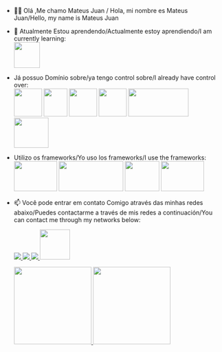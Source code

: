 - 👋🏽 Olá ,Me chamo Mateus Juan / Hola, mi nombre es Mateus Juan/Hello, my name is Mateus Juan 

- 🌱 Atualmente Estou aprendendo/Actualmente estoy aprendiendo/I am currently learning:
         <br>
         <img loading="lazy" src="https://cdn.worldvectorlogo.com/logos/react-native-1.svg" width="60" height="60"/>
         <br>
- Já possuo Domínio sobre/ya tengo control sobre/I already have control over:
         <br>
         <img loading="lazy" src="https://upload.wikimedia.org/wikipedia/commons/thumb/6/61/HTML5_logo_and_wordmark.svg/768px-HTML5_logo_and_wordmark.svg.png" width="65" height="65"/>
         <img loading="lazy" src="https://upload.wikimedia.org/wikipedia/commons/thumb/d/d5/CSS3_logo_and_wordmark.svg/1200px-CSS3_logo_and_wordmark.svg.png" width="55" height="65"/>
         <img loading="lazy" src="https://upload.wikimedia.org/wikipedia/commons/6/6a/JavaScript-logo.png" width="65" height="65"/>
         <img loading="lazy" src="https://upload.wikimedia.org/wikipedia/commons/thumb/c/c3/Python-logo-notext.svg/1869px-Python-logo-notext.svg.png" width="65" height="65"/>
         <img loading="lazy" src="https://upload.wikimedia.org/wikipedia/commons/8/87/Sql_data_base_with_logo.png" width="140" height="65"/>
         <img loading="lazy" src="https://images.vexels.com/media/users/3/166401/isolated/preview/b82aa7ac3f736dd78570dd3fa3fa9e24-icone-da-linguagem-de-programacao-java.png" width="80" height="70"/>
         <br>
- Utilizo os frameworks/Yo uso los frameworks/I use the frameworks:
         <br>
         <img loading="lazy" src="https://upload.wikimedia.org/wikipedia/commons/thumb/d/d9/Node.js_logo.svg/1200px-Node.js_logo.svg.png" width="100" height="70"/>
         <img loading="lazy" src="https://upload.wikimedia.org/wikipedia/commons/3/3c/Flask_logo.svg" width="150" height="70"/>
         <img loading="lazy" src="https://upload.wikimedia.org/wikipedia/commons/b/b2/Bootstrap_logo.svg" width="80" height="70"/>
         <img loading="lazy" src="https://media.licdn.com/dms/image/v2/D4D12AQEZVXWqTQ0fTg/article-cover_image-shrink_600_2000/article-cover_image-shrink_600_2000/0/1689632891005?e=2147483647&v=beta&t=U2C7v9Ln_agpV2td-ceFC44JMURVoOoNxLZo_sGYMjM" width="100" height="70"/>
         
         
     
- 📫 Você pode entrar em contato Comigo através das minhas redes abaixo/Puedes contactarme a través de mis redes a continuación/You can contact me through my networks below:
         <div>
             <a href="https://www.instagram.com/matewx_j?igsh=MWRzM2t5MHVsMW9xaw==" target="_blank">
                 <img loading="lazy" src="https://img.shields.io/badge/-Instagram-%23E4405F?style=for-the-badge&logo=instagram&logoColor=white" target="_blank">
             </a>
             <a href="https://www.linkedin.com/in/mateus-juan-09b9b2298?utm_source=share&utm_campaign=share_via&utm_content=profile&utm_medium=android_app" target="_blank">
                 <img loading="lazy" src="https://img.shields.io/badge/-LinkedIn-%230077B5?style=for-the-badge&logo=linkedin&logoColor=white" target="_blank">
             </a>
             <a href="https://mateusjuan.github.io/Curriculo/" target="_blank">
                <img loading="lazy" src="https://img.shields.io/badge/-Currículo%20Web-FFFFFF?style=for-the-badge&logo=Google&logoColor=red" target="_blank">
             </a>
             <a href="https://lattes.cnpq.br/2774132125455921" target="_blank">
             <img loading="lazy" target="_blank" src="https://engenharia360.com/wp-content/uploads/2015/04/destaque-curriculo-lattes-1024x578.png" height="70">
             </a>
             </div>
   <div>
           <a href="https://github-readme-stats.vercel.app/api/top-langs/?username=MateusJuan&layout=compact&langs_count=7&theme=transparent">
             <img height="180em" src="https://github-readme-stats.vercel.app/api/top-langs/?username=MateusJuan&layout=compact&langs_count=7&theme=transparent"/>
           </a>
           <a href="https://github-readme-stats.vercel.app/api?username=MateusJuan&show_icons=true&theme=transparent&include_all_commits=true&count_private=true"><img height="180em" src="https://github-readme-stats.vercel.app/api?username=MateusJuan&show_icons=true&theme=transparent&include_all_commits=true&count_private=true"/></a>
         </div>
     
     ​    </div>
